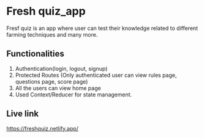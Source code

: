 # Fresh quiz_app
Fresf quiz is an app where user can test their knowledge related to different farming techniques and many more.

## Functionalities

1.  Authentication(login, logout, signup)
2. Protected Routes (Only authenticated user can view rules page, questions page, score page)
3. All the users can view home page
4. Used Context/Reducer for state management.

## Live link

https://freshquiz.netlify.app/
